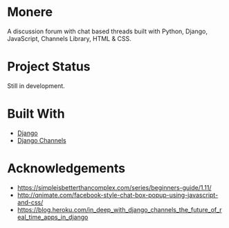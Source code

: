 # Monere
A discussion forum with chat based threads built with Python, Django, JavaScript, Channels Library, HTML & CSS. 

# Project Status
Still in development. 

# Built With
- [Django](https://github.com/django/django)
- [Django Channels](https://github.com/django/channels)

# Acknowledgements 
- https://simpleisbetterthancomplex.com/series/beginners-guide/1.11/
- http://qnimate.com/facebook-style-chat-box-popup-using-javascript-and-css/
- https://blog.heroku.com/in_deep_with_django_channels_the_future_of_real_time_apps_in_django

